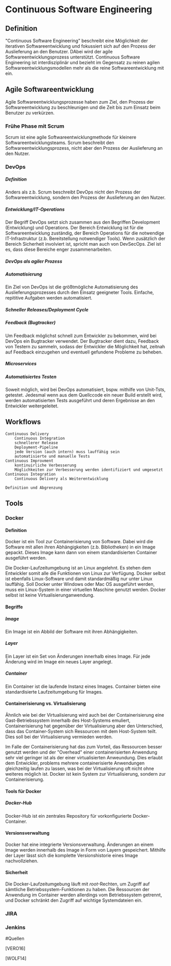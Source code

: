# Continuous Software Engineering

## Definition

"Continuous Software Engineering" beschreibt eine Möglichkeit der iterativen Softwareentwicklung und fokussiert sich auf den Prozess der Auslieferung an den Benutzer. DAbei wird der agile Softwareentwicklungsprozess unterstützt. Continuous Software Engineering ist interdisziplinär und bezieht im Gegensatz zu reinen agilen Softwareentwicklungsmodellen mehr als die reine Softwareentwicklung mit ein.

## Agile Softwareentwicklung

Agile Softwareentwicklungsprozesse haben zum Ziel, den Prozess der Softwareentwicklung zu beschleunigen und die Zeit bis zum Einsatz beim Benutzer zu verkürzen.

### Frühe Phase mit Scrum

Scrum ist eine agile Softwareentwicklungmethode für kleinere Softwareentwicklungsteams. Scrum beschreibt den Softwareentwicklungsprozess, nicht aber den Prozess der Auslieferung an den Nutzer.

### DevOps

##### Definition

Anders als  z.b. Scrum beschreibt DevOps nicht den Prozess der Softwareentwicklung, sondern den Prozess der Auslieferung an den Nutzer.

##### Entwicklung/IT-Operations

Der Begriff DevOps setzt sich zusammen aus den Begriffen Development (Entwicklung) und Operations. Der Bereich Entwicklung ist für die Softwareentwicklung zuständig, der Bereich Operations für die notwendige IT-Infrastruktur (z.b. Bereitstellung notwendiger Tools). Wenn zusätzlich der Bereich Sicherheit involviert ist, spricht man auch von DevSecOps. Ziel ist es, dass diese Bereiche enger zusammenarbeiten.

##### DevOps als agiler Prozess

##### Automatisierung

Ein Ziel von DevOps ist die größtmögliche Automatisierung des Auslieferungsprozesses durch den Einsatz geeigneter Tools. Einfache, repititive Aufgaben werden automatisiert.

##### Schneller Releases/Deployment Cycle

##### Feedback (Bugtracker)

Um Feedback möglichst schnell zum Entwickler zu bekommen, wird bei DevOps ein Bugtracker verwendet. Der Bugtracker dient dazu, Feedback von Testern zu sammeln, sodass der Entwickler die Möglichkeit hat, zeitnah auf Feedback einzugehen und eventuell gefundene Probleme zu beheben.

##### Microservices

##### Automatisiertes Testen

Soweit möglich, wird bei DevOps automatisiert, bspw. mithilfe von Unit-Tsts, getestet. Jedesmal wenn aus dem Quellccode ein neuer Build erstellt wird, werden automatisierten Tests ausgeführt und deren Ergebnisse an den Entwickler weitergeleitet.


## Workflows

	Continuous Delivery
		Continuous Integration
		schnellerer Release
		Deployment-Pipeline
		jede Version (auch intern) muss lauffähig sein
		automatisierte und manuelle Tests
	Continuous Improvment
		kontinuirliche Verbesserung
		Möglichkeiten zur Verbesserung werden identifiziert und umgesetzt
	Continuous Integration
		Continuous Delivery als Weiterentwicklung

	Definition und Abgrenzung

## Tools

### Docker

#### Definition

Docker ist ein Tool zur Containerisierung von Software. Dabei wird die Software mit allen ihren Abhängigkeiten (z.b. Bibliotheken) in ein Image gepackt. Dieses Image kann dann von einem standardisierten Container ausgeführt werden.

Die Docker-Laufzeitumgebung ist an Linux angelehnt. Es stehen dem Entwickler somit alle die Funktionen von Linux zur Verfügung. Docker selbst ist ebenfalls Linux-Software und damit standardmäßig nur unter Linux lauffähig. Soll Docker unter Windows oder Mac OS ausgeführt werden, muss ein Linux-System in einer virtuellen Maschine genutzt werden. Docker selbst ist keine Virtualisierunganwendung.

#### Begriffe

##### Image

Ein Image ist ein Abbild der Software mit ihren Abhängigkeiten.

##### Layer

Ein Layer ist ein Set von Änderungen innerhalb eines Image. Für jede Änderung wird im Image ein neues Layer angelegt.

##### Container

Ein Container ist die laufende Instanz eines Images. Container bieten eine standardisierte Laufzeitumgebung für Images.

#### Containerisierung vs. Virtualisierung

Ähnlich wie bei der Virtualisierung wird auch bei der Containerisierung eine Gast-Betriebssystem innerhalb des Host-Systems emuliert, Containerisierung hat gegenüber der Virtualisierung aber den Unterschied, dass das Container-System sich Ressourcen mit dem Host-System teilt. Dies soll bei der Virtualisierung vermieden werden.

Im Falle der Containerisierung hat das zum Vorteil, das Ressourcen besser genutzt werden und der "Overhead" einer containerisierten Anwendung sehr viel geringer ist als der einer virtualisierten Anweundung. Dies erlaubt dem Entwickler, problems mehrere containerisierte Anwendungen gleichzeitig laufen zu lassen, was bei der Virtualisierung oft nicht ohne weiteres möglich ist. Docker ist kein System zur Virtualisierung, sondern zur Containerisierung.

#### Tools für Docker

##### Docker-Hub

Docker-Hub ist ein zentrales Repository für vorkonfigurierte Docker-Container.
	
#### Versionsverwaltung

Docker hat eine integrierte Versionsverwaltung. Änderungen an einem Image werden innerhalb des Image in Form von Layern gespeichert. Mithilfe der Layer lässt sich die komplette Versionshistorie eines Image nachvollziehen.	
		
#### Sicherheit

Die Docker-Laufzeitumgebung läuft mit *root*-Rechten, um Zugriff auf sämtliche Betriebssystem-Funktionen zu haben. Die Ressourcen der Anwendung im Container werden allerdings vom Betriebssystem getrennt, und Docker schränkt den Zugriff auf wichtige Systemdateien ein.


### JIRA

### Jenkins

#Quellen

[VERO16]

[WOLF14]

